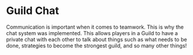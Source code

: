 # Guild Chat

Communication is important when it comes to teamwork. This is why the chat system was implemented. This allows players in a Guild to have a private chat with each other to talk about things such as what needs to be done, strategies to become the strongest guild, and so many other things!

